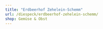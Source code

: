 ```yaml
---
title: "Erdbeerhof Zehelein-Schemm"
url: /diespeck/erdbeerhof-zehelein-schemm/
shop: Gemüse & Obst
---
```

